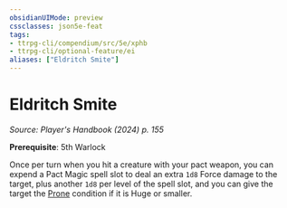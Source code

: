 ```yaml
---
obsidianUIMode: preview
cssclasses: json5e-feat
tags:
- ttrpg-cli/compendium/src/5e/xphb
- ttrpg-cli/optional-feature/ei
aliases: ["Eldritch Smite"]
---
```

# Eldritch Smite
*Source: Player's Handbook (2024) p. 155*  

**Prerequisite**: 5th Warlock

Once per turn when you hit a creature with your pact weapon, you can expend a Pact Magic spell slot to deal an extra `1d8` Force damage to the target, plus another `1d8` per level of the spell slot, and you can give the target the [Prone](3-Mechanics/CLI/rules/conditions.md#Prone) condition if it is Huge or smaller.